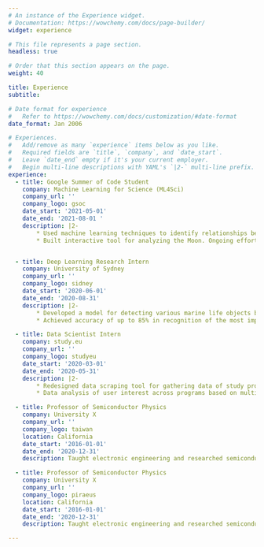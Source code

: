 ```yaml
---
# An instance of the Experience widget.
# Documentation: https://wowchemy.com/docs/page-builder/
widget: experience

# This file represents a page section.
headless: true

# Order that this section appears on the page.
weight: 40

title: Experience
subtitle:

# Date format for experience
#   Refer to https://wowchemy.com/docs/customization/#date-format
date_format: Jan 2006

# Experiences.
#   Add/remove as many `experience` items below as you like.
#   Required fields are `title`, `company`, and `date_start`.
#   Leave `date_end` empty if it's your current employer.
#   Begin multi-line descriptions with YAML's `|2-` multi-line prefix.
experience:
  - title: Google Summer of Code Student
    company: Machine Learning for Science (ML4Sci)
    company_url: ''
    company_logo: gsoc
    date_start: '2021-05-01'
    date_end: '2021-08-01 '
    description: |2-
        * Used machine learning techniques to identify relationships between planetary mapped datasets in order to provide a deeper understanding of planetary surfaces and to have predictive power for planetary surfaces with incomplete datasets.
        * Built interactive tool for analyzing the Moon. Ongoing effort towards publishing results.


  - title: Deep Learning Research Intern
    company: University of Sydney
    company_url: ''
    company_logo: sidney
    date_start: '2020-06-01'
    date_end: '2020-08-31'
    description: |2-
        * Developed a model for detecting various marine life objects based on state the art in Convolutional Neural Networks.
        * Achieved accuracy of up to 85% in recognition of the most important groups of objects.

  - title: Data Scientist Intern
    company: study.eu
    company_url: ''
    company_logo: studyeu
    date_start: '2020-03-01'
    date_end: '2020-05-31'
    description: |2-
        * Redesigned data scraping tool for gathering data of study programmes across Europe and integrated the extracted data in the internal search engine. The number of programs covered by the system expanded from 4.000 to 20.000.
        * Data analysis of user interest across programs based on multiple patterns, resulting in valuable insights for program discovery and advertised partners.

  - title: Professor of Semiconductor Physics
    company: University X
    company_url: ''
    company_logo: taiwan
    location: California
    date_start: '2016-01-01'
    date_end: '2020-12-31'
    description: Taught electronic engineering and researched semiconductor physics.

  - title: Professor of Semiconductor Physics
    company: University X
    company_url: ''
    company_logo: piraeus
    location: California
    date_start: '2016-01-01'
    date_end: '2020-12-31'
    description: Taught electronic engineering and researched semiconductor physics.

---
```

